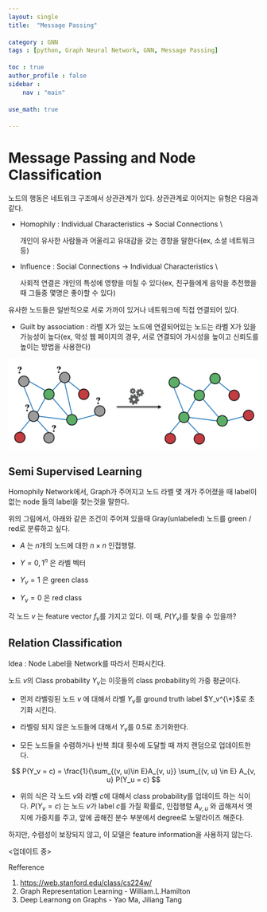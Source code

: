 ```yaml
---
layout: single
title:  "Message Passing"

category : GNN
tags : [python, Graph Neural Network, GNN, Message Passing]

toc : true
author_profile : false
sidebar : 
    nav : "main"

use_math: true

---
```




# Message Passing and Node Classification

노드의 행동은 네트워크 구조에서 상관관계가 있다. 상관관계로 이어지는 유형은 다음과 같다.

- Homophily : Individual Characteristics $\rightarrow$ Social Connections \\

  개인이 유사한 사람들과 어울리고 유대감을 갖는 경향을 말한다(ex, 소셜 네트워크 등)

- Influence : Social Connections $\rightarrow$ Individual Characteristics \\

  사회적 연결은 개인의 특성에 영향을 미칠 수 있다(ex, 친구들에게 음악을 추천했을때 그들중 몇명은 좋아할 수 있다)

유사한 노드들은 일반적으로 서로 가까이 있거나 네트워크에 직접 연결되어 있다.

- Guilt by association : 라벨 X가 있는 노드에 연결되어있는 노드는 라벨 X가 있을 가능성이 높다(ex, 악성 웹 페이지의 경우, 서로 연결되어 가시성을 높이고 신뢰도를 높이는 방법을 사용한다)

<img src='./images/2022-08-26-GNN/1.png' >

## Semi Supervised Learning

Homophily Network에서, Graph가 주어지고 노드 라벨 몇 개가 주어졌을 때 label이 없는 node 들의 label을 찾는것을 말한다.



위의 그림에서, 아래와 같은 조건이 주어져 있을때 Gray(unlabeled) 노드를 green / red로 분류하고 싶다.

- $A$ 는 $n$개의 노드에 대한 $n \times n$ 인접행렬.

- $Y = {0, 1}^{n}$ 은 라벨 벡터

- $Y_{v} = 1$ 은 green class

- $Y_{v} = 0$ 은 red class

각 노드 $v$ 는 feature vector $f_{v}$를 가지고 있다. 이 때, $P(Y_{v})$를 찾을 수 있을까?

## Relation Classification

Idea : Node Label을 Network를 따라서 전파시킨다.

노드 $v$의 Class probability $Y_{v}$는 이웃들의 class probability의 가중 평균이다.

- 먼저 라벨링된 노드 $v$ 에 대해서 라벨 $Y_v$를 ground truth label $Y_v^{\*}$로 초기화 시킨다.

- 라벨링 되지 않은 노드들에 대해서 $Y_v$를 0.5로 초기화한다.

- 모든 노드들을 수렴하거나 반복 최대 횟수에 도달할 때 까지 랜덤으로 업데이트한다.

$$
P(Y_v = c) = \frac{1}{\sum_{(v, u)\in E}A_{v, u}} \sum_{(v, u) \in E} A_{v, u} P(Y_u = c)
$$

- 위의 식은 각 노드 $v$와 라벨 $c$에 대해서 class probability를 업데이트 하는 식이다. $P(Y_v = c)$ 는 노드 $v$가 label $c$를 가질 확률로, 인접행렬 $A_{v,u}$ 와 곱해져서 엣지에 가중치를 주고, 앞에 곱해진 분수 부분에서 degree로 노말라이즈 해준다.

하지만, 수렴성이 보장되지 않고, 이 모델은 feature information을 사용하지 않는다.



<업데이트 중>

Refference

1. https://web.stanford.edu/class/cs224w/
2. Graph Representation Learning - William.L.Hamilton
3. Deep Learnong on Graphs - Yao Ma, Jiliang Tang











